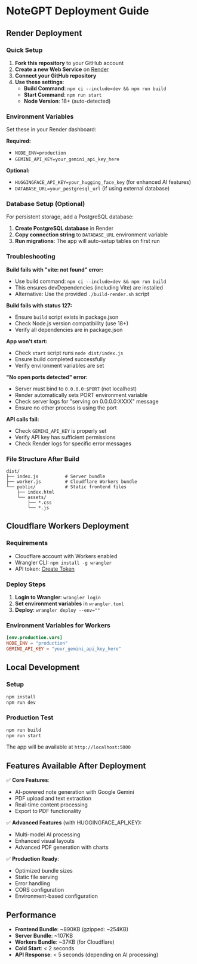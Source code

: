 # NoteGPT Deployment Guide

## Render Deployment

### Quick Setup
1. **Fork this repository** to your GitHub account
2. **Create a new Web Service** on [Render](https://render.com)
3. **Connect your GitHub repository**
4. **Use these settings**:
   - **Build Command**: `npm ci --include=dev && npm run build`
   - **Start Command**: `npm run start` 
   - **Node Version**: 18+ (auto-detected)

### Environment Variables
Set these in your Render dashboard:

**Required:**
- `NODE_ENV=production`
- `GEMINI_API_KEY=your_gemini_api_key_here`

**Optional:**
- `HUGGINGFACE_API_KEY=your_hugging_face_key` (for enhanced AI features)
- `DATABASE_URL=your_postgresql_url` (if using external database)

### Database Setup (Optional)
For persistent storage, add a PostgreSQL database:
1. **Create PostgreSQL database** in Render
2. **Copy connection string** to `DATABASE_URL` environment variable
3. **Run migrations**: The app will auto-setup tables on first run

### Troubleshooting

**Build fails with "vite: not found" error:**
- Use build command: `npm ci --include=dev && npm run build`
- This ensures devDependencies (including Vite) are installed
- Alternative: Use the provided `./build-render.sh` script

**Build fails with status 127:**
- Ensure `build` script exists in package.json  
- Check Node.js version compatibility (use 18+)
- Verify all dependencies are in package.json

**App won't start:**
- Check `start` script runs `node dist/index.js`
- Ensure build completed successfully
- Verify environment variables are set

**"No open ports detected" error:**
- Server must bind to `0.0.0.0:$PORT` (not localhost)
- Render automatically sets PORT environment variable
- Check server logs for "serving on 0.0.0.0:XXXX" message
- Ensure no other process is using the port

**API calls fail:**
- Check `GEMINI_API_KEY` is properly set
- Verify API key has sufficient permissions
- Check Render logs for specific error messages

### File Structure After Build
```
dist/
├── index.js          # Server bundle
├── worker.js         # Cloudflare Workers bundle  
└── public/           # Static frontend files
    ├── index.html
    └── assets/
        ├── *.css
        └── *.js
```

## Cloudflare Workers Deployment

### Requirements
- Cloudflare account with Workers enabled
- Wrangler CLI: `npm install -g wrangler`
- API token: [Create Token](https://developers.cloudflare.com/fundamentals/api/get-started/create-token/)

### Deploy Steps
1. **Login to Wrangler**: `wrangler login`
2. **Set environment variables** in `wrangler.toml`
3. **Deploy**: `wrangler deploy --env=""`

### Environment Variables for Workers
```toml
[env.production.vars]
NODE_ENV = "production"
GEMINI_API_KEY = "your_gemini_api_key_here"
```

## Local Development

### Setup
```bash
npm install
npm run dev
```

### Production Test
```bash
npm run build
npm run start
```

The app will be available at `http://localhost:5000`

## Features Available After Deployment

✅ **Core Features**:
- AI-powered note generation with Google Gemini
- PDF upload and text extraction
- Real-time content processing
- Export to PDF functionality

✅ **Advanced Features** (with HUGGINGFACE_API_KEY):
- Multi-model AI processing
- Enhanced visual layouts
- Advanced PDF generation with charts

✅ **Production Ready**:
- Optimized bundle sizes
- Static file serving
- Error handling
- CORS configuration
- Environment-based configuration

## Performance

- **Frontend Bundle**: ~890KB (gzipped: ~254KB)
- **Server Bundle**: ~107KB
- **Workers Bundle**: ~37KB (for Cloudflare)
- **Cold Start**: < 2 seconds
- **API Response**: < 5 seconds (depending on AI processing)